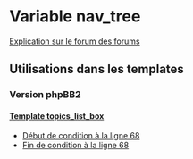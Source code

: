 # Variable nav_tree
[Explication sur le forum des forums](http://forum.forumactif.com/t294113-listing-des-variables#nav_tree)

## Utilisations dans les templates

### Version phpBB2

#### [Template topics_list_box](subsilver/topics_list_box.md)
* [Début de condition à la ligne 68](../subsilver/topics_list_box.tpl#L68)
* [Fin de condition à la ligne 68](../subsilver/topics_list_box.tpl#L68)